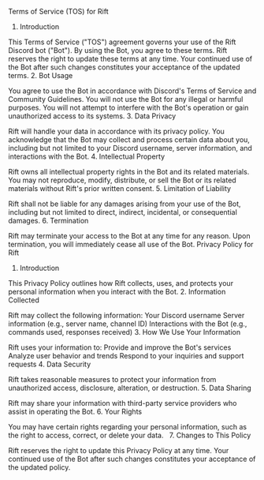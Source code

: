 

Terms of Service (TOS) for Rift
1. Introduction

This Terms of Service ("TOS") agreement governs your use of the Rift Discord bot ("Bot"). By using the Bot, you agree to these terms.
Rift reserves the right to update these terms at any time. Your continued use of the Bot after such changes constitutes your acceptance of the updated terms.
2. Bot Usage

You agree to use the Bot in accordance with Discord's Terms of Service and Community Guidelines.
You will not use the Bot for any illegal or harmful purposes.
You will not attempt to interfere with the Bot's operation or gain unauthorized access to its systems.
3. Data Privacy

Rift will handle your data in accordance with its privacy policy.
You acknowledge that the Bot may collect and process certain data about you, including but not limited to your Discord username, server information, and interactions with the Bot.
4. Intellectual Property

Rift owns all intellectual property rights in the Bot and its related materials.
You may not reproduce, modify, distribute, or sell the Bot or its related materials without Rift's prior written consent.
5. Limitation of Liability

Rift shall not be liable for any damages arising from your use of the Bot, including but not limited to direct, indirect, incidental, or consequential damages.
6. Termination

Rift may terminate your access to the Bot at any time for any reason.
Upon termination, you will immediately cease all use of the Bot.
Privacy Policy for Rift
1. Introduction

This Privacy Policy outlines how Rift collects, uses, and protects your personal information when you interact with the Bot.
2. Information Collected

Rift may collect the following information:
Your Discord username
Server information (e.g., server name, channel ID)
Interactions with the Bot (e.g., commands used, responses received)
3. How We Use Your Information

Rift uses your information to:
Provide and improve the Bot's services
Analyze user behavior and trends
Respond to your inquiries and support requests
4. Data Security

Rift takes reasonable measures to protect your information from unauthorized access, disclosure, alteration, or destruction.
5. Data Sharing

Rift may share your information with third-party service providers who assist in operating the Bot.
6. Your Rights

You may have certain rights regarding your personal information, such as the right to access, correct, or delete your data.   
7. Changes to This Policy

Rift reserves the right to update this Privacy Policy at any time. Your continued use of the Bot after such changes constitutes your acceptance of the updated policy.
